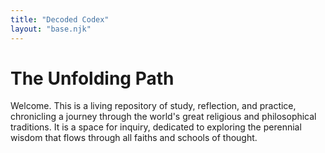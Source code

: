 ```yaml
---
title: "Decoded Codex"
layout: "base.njk"
---
```


# The Unfolding Path

Welcome. This is a living repository of study, reflection, and practice, chronicling a journey through the world's great religious and philosophical traditions. It is a space for inquiry, dedicated to exploring the perennial wisdom that flows through all faiths and schools of thought.